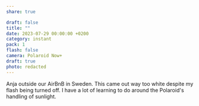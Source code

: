 ```yaml
---
share: true

draft: false
title: ""
date: 2023-07-29 00:00:00 +0200
category: instant
pack: 1
flash: false
camera: Polaroid Now+
draft: true
photo: redacted
---
```


Anja outside our AirBnB in Sweden. This came out way too white despite my flash being turned off. I have a lot of learning to do around the Polaroid's handling of sunlight.
